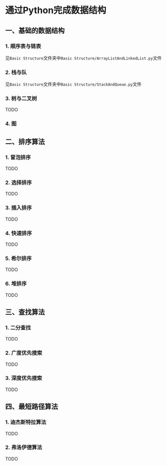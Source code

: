 # 通过Python完成数据结构

## 一、基础的数据结构
### 1. 顺序表与链表

见`Basic Structure`文件夹中`Basic Structure/ArrayListAndLinkedList.py`文件

### 2. 栈与队

见`Basic Structure`文件夹中`Basic Structure/StackAndQueue.py`文件

### 3. 树与二叉树

TODO

### 4. 图
## 二、排序算法
### 1. 冒泡排序

TODO

### 2. 选择排序

TODO

### 3. 插入排序

TODO

### 4. 快速排序

TODO

### 5. 希尔排序

TODO

### 6. 堆排序

TODO

## 三、查找算法
### 1. 二分查找

TODO

### 2. 广度优先搜索

TODO

### 3. 深度优先搜索

TODO

## 四、最短路径算法
### 1. 迪杰斯特拉算法

TODO

### 2. 弗洛伊德算法

TODO
